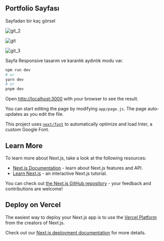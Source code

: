 ## Portfolio Sayfası

Sayfadan bir kaç görsel

![git_2](https://github.com/erkankolakan/portfolio_2/assets/126770706/c01f3b3a-cd50-4e12-b87e-2f2674144d2f)

![git](https://github.com/erkankolakan/portfolio_2/assets/126770706/f58bd7d7-03df-495c-9955-a8a7732657d7)

![git_3](https://github.com/erkankolakan/portfolio_2/assets/126770706/e0372b03-03bd-4d57-9e72-37952d0ad4a9)

Sayfa Responsive tasarım ve karanlık aydınlık modu var.















































```bash
npm run dev
# or
yarn dev
# or
pnpm dev
```

Open [http://localhost:3000](http://localhost:3000) with your browser to see the result.

You can start editing the page by modifying `app/page.js`. The page auto-updates as you edit the file.

This project uses [`next/font`](https://nextjs.org/docs/basic-features/font-optimization) to automatically optimize and load Inter, a custom Google Font.

## Learn More

To learn more about Next.js, take a look at the following resources:

- [Next.js Documentation](https://nextjs.org/docs) - learn about Next.js features and API.
- [Learn Next.js](https://nextjs.org/learn) - an interactive Next.js tutorial.

You can check out [the Next.js GitHub repository](https://github.com/vercel/next.js/) - your feedback and contributions are welcome!

## Deploy on Vercel

The easiest way to deploy your Next.js app is to use the [Vercel Platform](https://vercel.com/new?utm_medium=default-template&filter=next.js&utm_source=create-next-app&utm_campaign=create-next-app-readme) from the creators of Next.js.

Check out our [Next.js deployment documentation](https://nextjs.org/docs/deployment) for more details.
